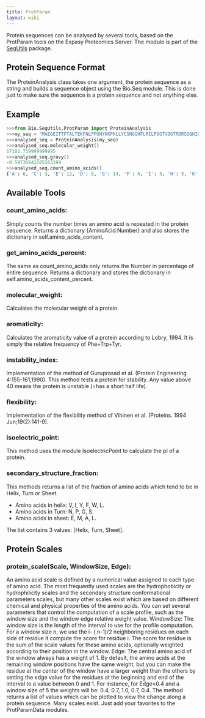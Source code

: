 ```yaml
---
title: ProtParam
layout: wiki
---
```


Protein sequences can be analysed by several tools, based on the
ProtParam tools on the Expasy Proteomics Server. The module is part of
the [SeqUtils](SeqUtils "wikilink") package.

Protein Sequence Format
-----------------------

The ProteinAnalysis class takes one argument, the protein sequence as a
string and builds a sequence object using the Bio.Seq module. This is
done just to make sure the sequence is a protein sequence and not
anything else.

Example
-------

``` python
>>>from Bio.SeqUtils.ProtParam import ProteinAnalysis
>>>my_seq = "MAEGEITTFTALTEKFNLPPGNYKKPKLLYCSNGGHFLRILPDGTVDGTRDRSDQHIQLQLSAESVGEVYIKSTETGQYLAMDTSGLLYGSQTPSEECLFLERLEENHYNTYTSKKHAEKNWFVGLKKNGSCKRGPRTHYGQKAILFLPLPV"
>>>analysed_seq = ProteinAnalysis(my_seq)
>>>analysed_seq.molecular_weight()
17102.759999999995
>>>analysed_seq.gravy()
-0.59736842105263199
>>>analysed_seq.count_amino_acids()
{'A': 6, 'C': 3, 'E': 12, 'D': 5, 'G': 14, 'F': 6, 'I': 5, 'H': 5, 'K': 12, 'M': 2, 'L': 18, 'N': 7, 'Q': 6, 'P': 8, 'S': 10, 'R': 6, 'T': 13, 'W': 1, 'V': 5, 'Y': 8}
```

Available Tools
---------------

### count\_amino\_acids:

Simply counts the number times an amino acid is repeated in the protein
sequence. Returns a dictionary {AminoAcid:Number} and also stores the
dictionary in self.amino\_acids\_content.

### get\_amino\_acids\_percent:

The same as count\_amino\_acids only returns the Number in percentage of
entire sequence. Returns a dictionary and stores the dictionary in
self.amino\_acids\_content\_percent.

### molecular\_weight:

Calculates the molecular weight of a protein.

### aromaticity:

Calculates the aromaticity value of a protein according to Lobry, 1994.
It is simply the relative frequency of Phe+Trp+Tyr.

### instability\_index:

Implementation of the method of Guruprasad et al. (Protein Engineering
4:155-161,1990). This method tests a protein for stability. Any value
above 40 means the protein is unstable (=has a short half life).

### flexibility:

Implementation of the flexibility method of Vihinen et al. (Proteins.
1994 Jun;19(2):141-9).

### isoelectric\_point:

This method uses the module IsoelectricPoint to calculate the pI of a
protein.

### secondary\_structure\_fraction:

This methods returns a list of the fraction of amino acids which tend to
be in Helix, Turn or Sheet.

-   Amino acids in helix: V, I, Y, F, W, L.
-   Amino acids in Turn: N, P, G, S.
-   Amino acids in sheet: E, M, A, L.

The list contains 3 values: \[Helix, Turn, Sheet\].

Protein Scales
--------------

### protein\_scale(Scale, WindowSize, Edge):

An amino acid scale is defined by a numerical value assigned to each
type of amino acid. The most frequently used scales are the
hydrophobicity or hydrophilicity scales and the secondary structure
conformational parameters scales, but many other scales exist which are
based on different chemical and physical properties of the amino acids.
You can set several parameters that control the computation of a scale
profile, such as the window size and the window edge relative weight
value. WindowSize: The window size is the length of the interval to use
for the profile computation. For a window size n, we use the i- ( n-1)/2
neighboring residues on each side of residue it compute the score for
residue i. The score for residue is the sum of the scale values for
these amino acids, optionally weighted according to their position in
the window. Edge: The central amino acid of the window always has a
weight of 1. By default, the amino acids at the remaining window
positions have the same weight, but you can make the residue at the
center of the window have a larger weight than the others by setting the
edge value for the residues at the beginning and end of the interval to
a value between 0 and 1. For instance, for Edge=0.4 and a window size of
5 the weights will be: 0.4, 0.7, 1.0, 0.7, 0.4. The method returns a
list of values which can be plotted to view the change along a protein
sequence. Many scales exist. Just add your favorites to the
ProtParamData modules.
